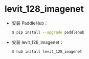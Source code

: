 # levit_128_imagenet
* 安装 PaddleHub：

    ```bash
    $ pip install --upgrade paddlehub
    ```

* 安装 levit_128_imagenet：

    ```bash
    $ hub install levit_128_imagenet
    ```
